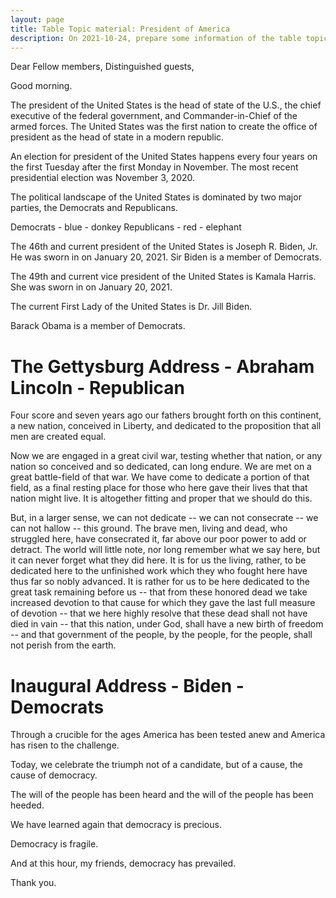 ```yaml
---
layout: page
title: Table Topic material: President of America
description: On 2021-10-24, prepare some information of the table topic for Yulife Toastmasters club.
---
```


Dear Fellow members, Distinguished guests,

Good morning.

The president of the United States is the head of state of the U.S.,
the chief executive of the federal government,
and Commander-in-Chief of the armed forces.
The United States was the first nation to create the office of
president as the head of state in a modern republic.

An election for president of the United States happens every four
years on the first Tuesday after the first Monday in November.
The most recent presidential election was November 3, 2020.

The political landscape of the United States is dominated by
two major parties, the Democrats and Republicans.

Democrats - blue - donkey
Republicans - red - elephant

The 46th and current president of the United States is
Joseph R. Biden, Jr. He was sworn in on January 20, 2021.
Sir Biden is a member of Democrats.

The 49th and current vice president of the United States is
Kamala Harris. She was sworn in on January 20, 2021.

The current First Lady of the United States is Dr. Jill Biden.

Barack Obama is a member of Democrats.


# The Gettysburg Address - Abraham Lincoln - Republican

Four score and seven years ago our fathers brought forth on this
continent, a new nation, conceived in Liberty, and dedicated to
the proposition that all men are created equal.

Now we are engaged in a great civil war, testing whether that
nation, or any nation so conceived and so dedicated, can long
endure. We are met on a great battle-field of that war. We have
come to dedicate a portion of that field, as a final resting
place for those who here gave their lives that that nation might
live. It is altogether fitting and proper that we should do this.

But, in a larger sense, we can not dedicate -- we can not consecrate
-- we can not hallow -- this ground. The brave men, living and
dead, who struggled here, have consecrated it, far above our poor
power to add or detract. The world will little note, nor long
remember what we say here, but it can never forget what they did
here. It is for us the living, rather, to be dedicated here to the
unfinished work which they who fought here have thus far so nobly
advanced. It is rather for us to be here dedicated to the great
task remaining before us -- that from these honored dead we take
increased devotion to that cause for which they gave the last full
measure of devotion -- that we here highly resolve that these dead
shall not have died in vain -- that this nation, under God, shall
have a new birth of freedom -- and that government of the people,
by the people, for the people, shall not perish from the earth.


# Inaugural Address - Biden - Democrats

Through a crucible for the ages America has been tested anew and America has risen to the challenge.

Today, we celebrate the triumph not of a candidate, but of a cause, the cause of democracy.

The will of the people has been heard and the will of the people has been heeded.

We have learned again that democracy is precious.

Democracy is fragile.

And at this hour, my friends, democracy has prevailed.

Thank you.